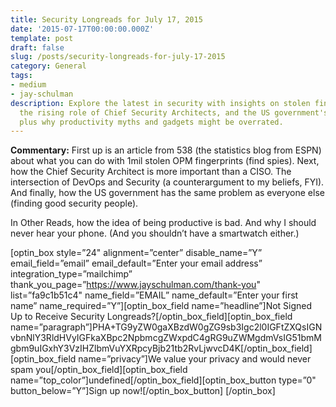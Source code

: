 ```yaml
---
title: Security Longreads for July 17, 2015
date: '2015-07-17T00:00:00.000Z'
template: post
draft: false
slug: /posts/security-longreads-for-july-17-2015
category: General
tags:
- medium
- jay-schulman
description: Explore the latest in security with insights on stolen fingerprints,
  the rising role of Chief Security Architects, and the US government's hiring challenges,
  plus why productivity myths and gadgets might be overrated.
---
```

**Commentary:** First up is an article from 538 (the statistics blog from ESPN) about what you can do with 1mil stolen OPM fingerprints (find spies). Next, how the Chief Security Architect is more important than a CISO. The intersection of DevOps and Security (a counterargument to my beliefs, FYI). And finally, how the US government has the same problem as everyone else (finding good security people).

In Other Reads, how the idea of being productive is bad. And why I should never hear your phone. (And you shouldn’t have a smartwatch either.)

[optin_box style=”24" alignment=”center” disable_name=”Y” email_field=”email” email_default=”Enter your email address” integration_type=”mailchimp” thank_you_page=”https://www.jayschulman.com/thank-you" list=”fa9c1b51c4" name_field=”EMAIL” name_default=”Enter your first name” name_required=”Y”][optin_box_field name=”headline”]Not Signed Up to Receive Security Longreads?[/optin_box_field][optin_box_field name=”paragraph”]PHA+TG9yZW0gaXBzdW0gZG9sb3Igc2l0IGFtZXQsIGNvbnNlY3RldHVyIGFkaXBpc2NpbmcgZWxpdC4gRG9uZWMgdmVsIG51bmMgbm9uIGxhY3VzIHZlbmVuYXRpcyBjb21tb2RvLjwvcD4K[/optin_box_field][optin_box_field name=”privacy”]We value your privacy and would never spam you[/optin_box_field][optin_box_field name=”top_color”]undefined[/optin_box_field][optin_box_button type=”0" button_below=”Y”]Sign up now![/optin_box_button] [/optin_box]